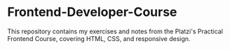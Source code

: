 # Frontend-Developer-Course
This repository contains my exercises and notes from the Platzi's Practical Frontend Course, covering HTML, CSS, and responsive design.